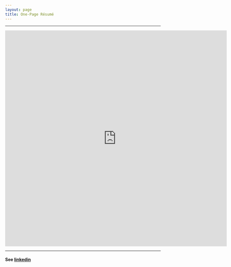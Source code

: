 ```yaml
---
layout: page
title: One-Page Résumé
---
```


---

<iframe src="https://docs.google.com/gview?url=https://geraldmc.github.io/assets/CV-gmccollam-02182023.pdf&embedded=true" style="width:718px; height:700px;" frameborder="0"></iframe>

---

#### See [linkedin](https://www.linkedin.com/in/geraldmc) 